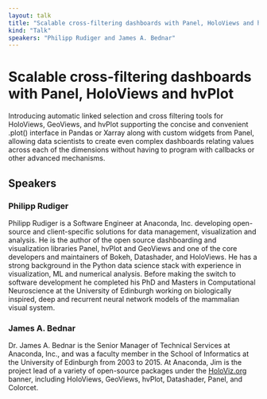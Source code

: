 ```yaml
---
layout: talk
title: "Scalable cross-filtering dashboards with Panel, HoloViews and hvPlot"
kind: "Talk"
speakers: "Philipp Rudiger and James A. Bednar"
---
```


# Scalable cross-filtering dashboards with Panel, HoloViews and hvPlot

Introducing automatic linked selection and cross filtering tools for HoloViews, GeoViews, and hvPlot supporting the concise and convenient .plot() interface in Pandas or Xarray along with custom widgets from Panel, allowing data scientists to create even complex dashboards relating values across each of the dimensions without having to program with callbacks or other advanced mechanisms.

## Speakers

### Philipp Rudiger

Philipp Rudiger is a Software Engineer at Anaconda, Inc. developing open-source and client-specific solutions for data management, visualization and analysis. He is the author of the open source dashboarding and visualization libraries Panel, hvPlot and GeoViews and one of the core developers and maintainers of Bokeh, Datashader, and HoloViews. He has a strong background in the Python data science stack with experience in visualization, ML and numerical analysis. Before making the switch to software development he completed his PhD and Masters in Computational Neuroscience at the University of Edinburgh working on biologically inspired, deep and recurrent neural network models of the mammalian visual system.

### James A. Bednar

Dr. James A. Bednar is the Senior Manager of Technical Services at Anaconda, Inc., and was a faculty member in the School of Informatics at the University of Edinburgh from 2003 to 2015. At Anaconda, Jim is the project lead of a variety of open-source packages under the [HoloViz.org](http://holoviz.org) banner, including HoloViews, GeoViews, hvPlot, Datashader, Panel, and Colorcet.

